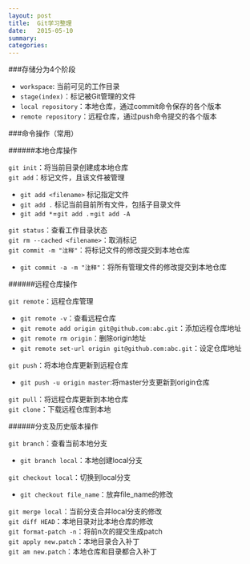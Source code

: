 ```yaml
---
layout: post
title:  Git学习整理
date:   2015-05-10
summary:
categories:
---
```

###存储分为4个阶段  
*   `workspace`: 当前可见的工作目录  
*   `stage(index)`：标记被Git管理的文件  
*   `local repository`：本地仓库，通过commit命令保存的各个版本  
*   `remote repository`：远程仓库，通过push命令提交的各个版本

###命令操作（常用）  

######本地仓库操作  

`git init`：将当前目录创建成本地仓库  
`git add`：标记文件，且该文件被管理  
* `git add <filename>`  标记指定文件  
* `git add .` 标记当前目前所有文件，包括子目录文件  
* `git add *`=`git add .`=`git add -A`  

`git status`：查看工作目录状态  
`git rm --cached <filename>`：取消标记  
`git commit -m "注释"`：将标记文件的修改提交到本地仓库  
*   `git commit -a -m "注释"`：将所有管理文件的修改提交到本地仓库  


######远程仓库操作  

`git remote`：远程仓库管理  
*   `git remote -v`：查看远程仓库  
*   `git remote add origin git@github.com:abc.git`：添加远程仓库地址  
*   `git remote rm origin`：删除origin地址  
*   `git remote set-url origin git@github.com:abc.git`：设定仓库地址  

`git push`：将本地仓库更新到远程仓库  
*   `git push -u origin master`:将master分支更新到origin仓库  

`git pull`：将远程仓库更新到本地仓库  
`git clone`：下载远程仓库到本地  


######分支及历史版本操作  

`git branch`：查看当前本地分支  
*   `git branch local`：本地创建local分支  

`git checkout local`：切换到local分支  
*   `git checkout file_name`：放弃file_name的修改  

`git merge local`：当前分支合并local分支的修改  
`git diff HEAD`：本地目录对比本地仓库的修改  
`git format-patch -n`：将前n次的提交生成patch  
`git apply new.patch`：本地目录合入补丁  
`git am new.patch`：本地仓库和目录都合入补丁  
